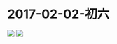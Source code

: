 # 2017-02-02-初六
![](https://bilicover2017.github.io/Android/2017-02-02.jpg)
![](https://bilicover2017.github.io/PC/2017-02-02.jpg)
